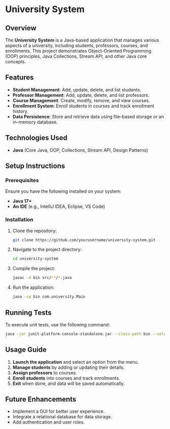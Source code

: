 # University System

## Overview
The **University System** is a Java-based application that manages various aspects of a university, including students, professors, courses, and enrollments. This project demonstrates Object-Oriented Programming (OOP) principles, Java Collections, Stream API, and other Java core concepts.

## Features
- **Student Management**: Add, update, delete, and list students.
- **Professor Management**: Add, update, delete, and list professors.
- **Course Management**: Create, modify, remove, and view courses.
- **Enrollment System**: Enroll students in courses and track enrollment history.
- **Data Persistence**: Store and retrieve data using file-based storage or an in-memory database.

## Technologies Used
- **Java** (Core Java, OOP, Collections, Stream API, Design Patterns)

## Setup Instructions
### Prerequisites
Ensure you have the following installed on your system:
- **Java 17+**
- **An IDE** (e.g., IntelliJ IDEA, Eclipse, VS Code)

### Installation
1. Clone the repository:
   ```sh
   git clone https://github.com/yourusername/university-system.git
   ```
2. Navigate to the project directory:
   ```sh
   cd university-system
   ```
3. Compile the project:
   ```sh
   javac -d bin src/**/*.java
   ```
4. Run the application:
   ```sh
   java -cp bin com.university.Main
   ```

## Running Tests
To execute unit tests, use the following command:
```sh
java -jar junit-platform-console-standalone.jar --class-path bin --select-package com.university.tests
```

## Usage Guide
1. **Launch the application** and select an option from the menu.
2. **Manage students** by adding or updating their details.
3. **Assign professors** to courses.
4. **Enroll students** into courses and track enrollments.
5. **Exit** when done, and data will be saved automatically.

## Future Enhancements
- Implement a GUI for better user experience.
- Integrate a relational database for data storage.
- Add authentication and user roles.



